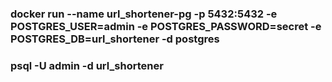 ### docker run --name url_shortener-pg -p 5432:5432 -e POSTGRES_USER=admin -e POSTGRES_PASSWORD=secret -e POSTGRES_DB=url_shortener -d postgres

### psql -U admin -d url_shortener

